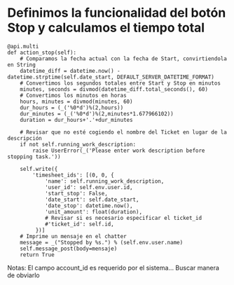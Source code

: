  # Definimos la funcionalidad del botón Stop y calculamos el tiempo total
    @api.multi
    def action_stop(self):
        # Comparamos la fecha actual con la fecha de Start, convirtiendola en String
        datetime_diff = datetime.now() - datetime.strptime(self.date_start, DEFAULT_SERVER_DATETIME_FORMAT)
        # Convertimos los segundos totales entre Start y Stop en minutos
        minutes, seconds = divmod(datetime_diff.total_seconds(), 60)
        # Convertimos los minutos en horas
        hours, minutes = divmod(minutes, 60)
        dur_hours = (_('%0*d')%(2,hours))
        dur_minutes = (_('%0*d')%(2,minutes*1.677966102))
        duration = dur_hours+'.'+dur_minutes

        # Revisar que no esté cogiendo el nombre del Ticket en lugar de la descripción
        if not self.running_work_description:
            raise UserError(_('Please enter work description before stopping task.'))

        self.write({
            'timesheet_ids': [(0, 0, {
                'name': self.running_work_description,
                'user_id': self.env.user.id,
                'start_stop': False,
                'date_start': self.date_start,
                'date_stop': datetime.now(),
                'unit_amount': float(duration),
                # Revisar si es necesario especificar el ticket_id
                #'ticket_id': self.id,
             })]
        # Imprime un mensaje en el chatter
        message = _("Stopped by %s.") % (self.env.user.name)
        self.message_post(body=mensaje) 
        return True



Notas: 
    El campo account_id es requerido por el sistema... Buscar manera de obviarlo
